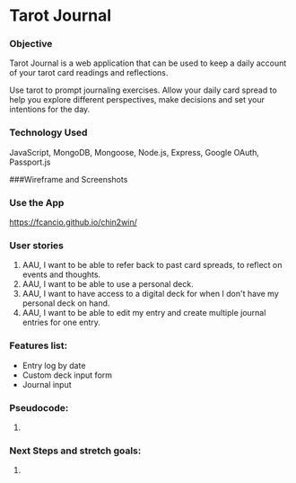# Tarot Journal


### Objective  
Tarot Journal is a web application that can be used to keep a daily account of your tarot card readings and reflections.

Use tarot to prompt journaling exercises.  Allow your daily card spread to help you explore different perspectives, make decisions and set your intentions for the day.

### Technology Used
JavaScript, MongoDB, Mongoose, Node.js, Express, Google OAuth, Passport.js

###Wireframe and Screenshots


### Use the App 
<a href="https://tarot-journal.herokuapp.com/">https://fcancio.github.io/chin2win/</a> 


### User stories
1. AAU, I want to be able to refer back to past card spreads, to reflect on events and thoughts.
2. AAU, I want to be able to use a personal deck.
3. AAU, I want to have access to a digital deck for when I don't have my personal deck on hand. 
4. AAU, I want to be able to edit my entry and create multiple journal entries for one entry.

### Features list:
- Entry log by date
- Custom deck input form
- Journal input 

### Pseudocode:

1. 


### Next Steps and stretch goals:
1. 